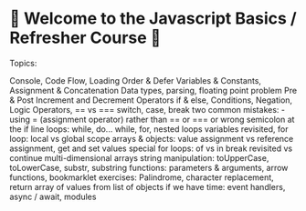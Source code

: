 # 👋 Welcome to the Javascript Basics / Refresher Course 👋

Topics:

Console, Code Flow, Loading Order & Defer
Variables & Constants, Assignment & Concatenation
Data types, parsing, floating point problem
Pre & Post Increment and Decrement Operators
if & else, Conditions, Negation, Logic Operators, == vs ===
switch, case, break
two common mistakes: - using = (assignment operator) rather than == or === or wrong semicolon at the if line
loops: while, do... while, for, nested loops
variables revisited, for loop: local vs global scope
arrays & objects: value assignment vs reference assignment, get and set values
special for loops: of vs in
break revisited vs continue
multi-dimensional arrays
string manipulation: toUpperCase, toLowerCase, substr, substring
functions: parameters & arguments, arrow functions, bookmarklet
exercises: Palindrome, character replacement, return array of values from list of objects
if we have time: event handlers, async / await, modules
